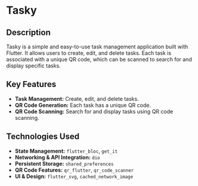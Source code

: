 # Tasky

## Description

Tasky is a simple and easy-to-use task management application built with Flutter. It allows users to create, edit, and delete tasks. Each task is associated with a unique QR code, which can be scanned to search for and display specific tasks.

## Key Features

- **Task Management:** Create, edit, and delete tasks.
- **QR Code Generation:** Each task has a unique QR code.
- **QR Code Scanning:** Search for and display tasks using QR code scanning.

## Technologies Used

- **State Management:** `flutter_bloc`, `get_it`
- **Networking & API Integration:** `dio`
- **Persistent Storage:** `shared_preferences`
- **QR Code Features:** `qr_flutter`, `qr_code_scanner`
- **UI & Design:** `flutter_svg`, `cached_network_image`

